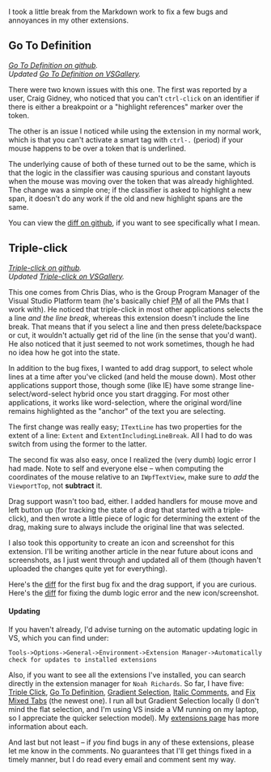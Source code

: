 <!-- Bug fixes -->

I took a little break from the Markdown work to fix a few bugs and annoyances in my other extensions.

## Go To Definition

*[Go To Definition on github][gotodef-github].*<br />
*Updated [Go To Definition on VSGallery][gotodef-vsgallery].*

There were two known issues with this one.  The first was reported by a user, Craig Gidney, who noticed that you can't `ctrl-click` on an identifier if there is either a breakpoint or a "highlight references" marker over the token.

The other is an issue I noticed while using the extension in my normal work, which is that you can't activate a smart tag with `ctrl-.` (period) if your mouse happens to be over a token that is underlined.

The underlying cause of both of these turned out to be the same, which is that the logic in the classifier was causing spurious and constant layouts when the mouse was moving over the token that was already highlighted.  The change was a simple one; if the classifier is asked to highlight a new span, it doesn't do any work if the old and new highlight spans are the same.

You can view the [diff on github][gotodef-diff], if you want to see specifically what I mean.

## Triple-click

*[Triple-click on github][tripleclick-github].*<br />
*Updated [Triple-click on VSGallery][tripleclick-vsgallery].*

This one comes from Chris Dias, who is the Group Program Manager of the Visual Studio Platform team (he's basically chief <abbr title="Program Manager">PM</abbr> of all the PMs that I work with).  He noticed that triple-click in most other applications selects the a line *and the line break*, whereas this extension doesn't include the line break.  That means that if you select a line and then press delete/backspace or cut, it wouldn't actually get rid of the line (in the sense that you'd want).  He also noticed that it just seemed to not work sometimes, though he had no idea how he got into the state.

In addition to the bug fixes, I wanted to add drag support, to select whole lines at a time after you've clicked (and held the mouse down).  Most other applications support those, though some (like IE) have some strange line-select/word-select hybrid once you start dragging.  For most other applications, it works like word-selection, where the original word/line remains highlighted as the "anchor" of the text you are selecting.

The first change was really easy; `ITextLine` has two properties for the extent of a line: `Extent` and `ExtentIncludingLineBreak`.  All I had to do was switch from using the former to the latter.

The second fix was also easy, once I realized the (very dumb) logic error I had made.  Note to self and everyone else &ndash; when computing the coordinates of the mouse relative to an `IWpfTextView`, make sure to *add* the `ViewportTop`, not **subtract** it.

Drag support wasn't too bad, either.  I added handlers for mouse move and left button up (for tracking the state of a drag that started with a triple-click), and then wrote a little piece of logic for determining the extent of the drag, making sure to always include the original line that was selected.

I also took this opportunity to create an icon and screenshot for this extension.  I'll be writing another article in the near future about icons and screenshots, as I just went through and updated all of them (though haven't uploaded the changes quite yet for everything).

Here's the [diff][tripleclick-diff] for the first bug fix and the drag support, if you are curious.  Here's the [diff][tripleclick-diff2] for fixing the dumb logic error and the new icon/screenshot.

#### Updating

If you haven't already, I'd advise turning on the automatic updating logic in VS, which you can find under:

    Tools->Options->General->Environment->Extension Manager->Automatically check for updates to installed extensions

Also, if you want to see all the extensions I've installed, you can search directly in the extension manager for `Noah Richards`.  So far, I have five: [Triple Click][tripleclick-vsgallery], [Go To Definition][gotodef-vsgallery], [Gradient Selection][gradient-vsgallery], [Italic Comments][italic-vsgallery], and [Fix Mixed Tabs][fixmixed-vsgallery] (the newest one).  I run all but Gradient Selection locally (I don't mind the flat selection, and I'm using VS inside a VM running on my laptop, so I appreciate the quicker selection model). My [extensions page][extensions] has more information about each.

And last but not least &ndash; if *you* find bugs in any of these extensions, please let me know in the comments.  No guarantees that I'll get things fixed in a timely manner, but I do read every email and comment sent my way.

 [gotodef-github]:http://github.com/noahric/gotodef
 [gotodef-vsgallery]:http://visualstudiogallery.msdn.microsoft.com/en-us/4b286b9c-4dd5-416b-b143-e31d36dc622b
 [gotodef-diff]:http://github.com/NoahRic/GoToDef/commit/96f6e928d11aacd4076ee6c7278413cda46debeb

 [tripleclick-github]:http://github.com/noahric/tripleclick
 [tripleclick-vsgallery]:http://visualstudiogallery.msdn.microsoft.com/en-us/2bbdc70c-32f7-4b69-8cff-d8190cae0cc7
 [tripleclick-diff]:http://github.com/NoahRic/TripleClick/commit/6df0e3666688b5feddf7ab459cec19245b2fc17e
 [tripleclick-diff2]:http://github.com/NoahRic/TripleClick/commit/057d117eba80ad949b573502904f523f8eebfdee

 [gradient-vsgallery]:http://visualstudiogallery.msdn.microsoft.com/en-us/7687f71d-49aa-4cbd-b0ad-6f90c9a64572
 [italic-vsgallery]:http://visualstudiogallery.msdn.microsoft.com/en-us/0b439a8a-e21a-4e26-b82b-054fbf0acab7
 [fixmixed-vsgallery]:http://visualstudiogallery.msdn.microsoft.com/en-us/91a3f8ae-3152-438a-b5fc-fb37878dd007

 [extensions]:http://blogs.msdn.com/noahric/pages/extensions.aspx